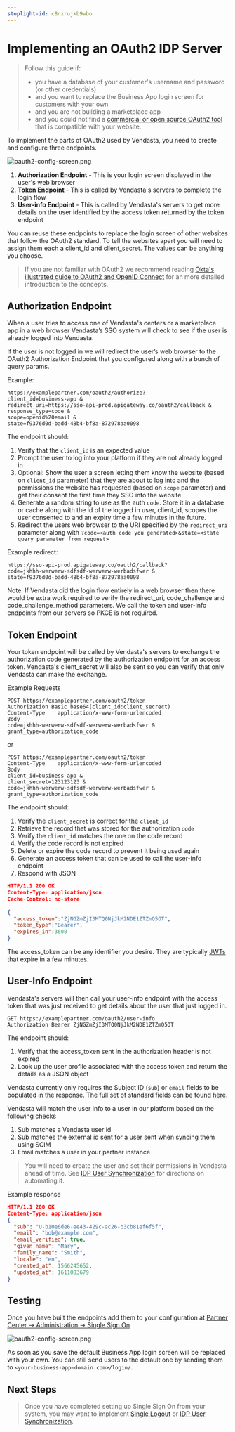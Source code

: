 ```yaml
---
stoplight-id: c8nxrujkb9wbo
---
```


# Implementing an OAuth2 IDP Server

> Follow this guide if:
> - you have a database of your customer's username and password (or other credentials)
> - and you want to replace the Business App login screen for customers with your own
> - and you are not building a marketplace app
> - and you could not find a [commercial or open source OAuth2 tool](https://oauth.net/code/) that is compatible with your website.


To implement the parts of OAuth2 used by Vendasta, you need to create and configure three endpoints.

![oauth2-config-screen.png](../../assets/images/oauth2-config-screen.png)

1. **Authorization Endpoint** - This is your login screen displayed in the user's web browser
2. **Token Endpoint** - This is called by Vendasta's servers to complete the login flow
3. **User-info Endpoint** - This is called by Vendasta's servers to get more details on the user identified by the access token returned by the token endpoint

You can reuse these endpoints to replace the login screen of other websites that follow the OAuth2 standard. To tell the websites apart you will need to assign them each a client_id and client_secret. The values can be anything you choose.

> If you are not familiar with OAuth2 we recommend reading [Okta's illustrated guide to OAuth2 and OpenID Connect](https://developer.okta.com/blog/2019/10/21/illustrated-guide-to-oauth-and-oidc) for an more detailed introduction to the concepts.


## Authorization Endpoint

When a user tries to access one of Vendasta's centers or a marketplace app in a web browser Vendasta’s SSO system will check to see if the user is already logged into Vendasta. 

If the user is not logged in we will redirect the user’s web browser to the OAuth2 Authorization Endpoint that you configured along with a bunch of query params. 

Example:

    https://examplepartner.com/oauth2/authorize?
    client_id=business-app &
    redirect_uri=https://sso-api-prod.apigateway.co/oauth2/callback &
    response_type=code &
    scope=openid%20email &
    state=f9376d0d-badd-48b4-bf8a-872978aa0098

The endpoint should:
1. Verify that the `client_id` is an expected value
2. Prompt the user to log into your platform if they are not already logged in
3. Optional: Show the user a screen letting them know the website (based on `client_id` parameter) that they are about to log into and the permissions the website has requested (based on `scope` parameter) and get their consent the first time they SSO into the website
4. Generate a random string to use as the auth `code`. Store it in a database or cache along with the id of the logged in user, client_id, scopes the user consented to and an expiry time a few minutes in the future.
5. Redirect the users web browser to the URI specified by the `redirect_uri` parameter along with `?code=<auth code you generated>&state=<state query parameter from request>`

Example redirect:

    https://sso-api-prod.apigateway.co/oauth2/callback?
    code=jkhhh-werwerw-sdfsdf-werwerw-werbadsfwer &
    state=f9376d0d-badd-48b4-bf8a-872978aa0098

Note: If Vendasta did the login flow entirely in a web browser then there would be extra work required to verify the redirect_uri, code_challenge and code_challenge_method parameters. We call the token and user-info endpoints from our servers so PKCE is not required. 

## Token Endpoint

Your token endpoint will be called by Vendasta's servers to exchange the authorization code generated by the authorization endpoint for an access token. Vendasta's client_secret will also be sent so you can verify that only Vendasta can make the exchange.

Example Requests

```http
POST https://examplepartner.com/oauth2/token
Authorization Basic base64(client_id:client_secrect)
Content-Type	application/x-www-form-urlencoded
Body
code=jkhhh-werwerw-sdfsdf-werwerw-werbadsfwer &
grant_type=authorization_code
```

or 
```http
POST https://examplepartner.com/oauth2/token
Content-Type	application/x-www-form-urlencoded
Body
client_id=business-app &
client_secret=123123123 &
code=jkhhh-werwerw-sdfsdf-werwerw-werbadsfwer &
grant_type=authorization_code
```

The endpoint should:
1. Verify the `client_secret` is correct for the `client_id`
2. Retrieve the record that was stored for the authorization `code`
3. Verify the `client_id` matches the one on the code record
4. Verify the code record is not expired
5. Delete or expire the code record to prevent it being used again
6. Generate an access token that can be used to call the user-info endpoint
7. Respond with JSON 

```json
HTTP/1.1 200 OK
Content-Type: application/json
Cache-Control: no-store
 
{
  "access_token":"ZjNGZmZjI3MTQ0NjJkM2NDE1ZTZmQ5OT",
  "token_type":"Bearer",
  "expires_in":3600
}
```

The access_token can be any identifier you desire. They are typically [JWTs](https://jwt.io/) that expire in a few minutes.



## User-Info Endpoint

Vendasta's servers will then call your user-info endpoint with the access token that was just received to get details about the user that just logged in.

```http
GET https://examplepartner.com/oauth2/user-info
Authorization Bearer ZjNGZmZjI3MTQ0NjJkM2NDE1ZTZmQ5OT
```

The endpoint should:
1. Verify that the access_token sent in the authorization header is not expired
2. Look up the user profile associated with the access token and return the details as a JSON object

Vendasta currently only requires the Subject ID (`sub`) or `email` fields to be populated in the response. The full set of standard fields can be found [here](https://openid.net/specs/openid-connect-core-1_0.html#StandardClaims).

Vendasta will match the user info to a user in our platform based on the following checks
1. Sub matches a Vendasta user id
2. Sub matches the external id sent for a user sent when syncing them using SCIM
3. Email matches a user in your partner instance


<!-- theme: danger -->
> You will need to create the user and set their permissions in Vendasta ahead of time. See [IDP User Synchronization](IDP-User-Sync.md) for directions on automating it.

Example response
```json
HTTP/1.1 200 OK
Content-Type: application/json
{
  "sub": "U-b10e6de6-ee43-429c-ac26-b3cb81ef6f5f",
  "email": "bob@example.com",
  "email_verified": true,
  "given_name": "Mary",
  "family_name": "Smith",
  "locale": "en",
  "created_at": 1566245652,
  "updated_at": 1611083679
}
```

## Testing

Once you have built the endpoints add them to your configuration at
[Partner Center -> Administration -> Single Sign On](https://partners.vendasta.com/integrations/sso)

![oauth2-config-screen.png](../../assets/images/oauth2-config-screen.png)

As soon as you save the default Business App login screen will be replaced with your own. You can still send users to the default one by sending them to `<your-business-app-domain.com>/login/`.


## Next Steps

> Once you have completed setting up Single Sign On from your system, you may want to implement [Single Logout](Single-Logout.md) or [IDP User Synchronization](IDP-User-Sync.md).
